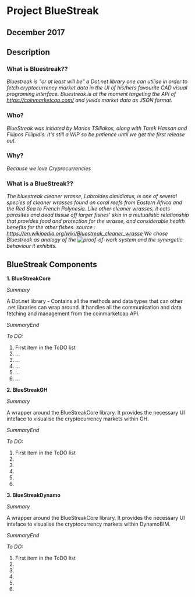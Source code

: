 # Project BlueStreak

## December 2017

## Description

### What is Bluestreak??

*Bluestreak is "or at least will be" a Dot.net library one can utilise in order to fetch cryptocurrency market data in the UI of his/hers favourite CAD visual programing interface. Bluestreak is at the moment targeting the API of https://coinmarketcap.com/ and yields market data as JSON format.*

### Who?

*BlueStreak was initiated by Marios TSiliakos, along with Tarek Hassan and Fillipos Fillipidis.
It's still a WIP so be patience until we get the first release out.*

### Why?

*Because we love Cryprocurrencies*

### What is a BlueStreak??

*The bluestreak cleaner wrasse, Labroides dimidiatus, is one of several species of cleaner wrasses found on coral reefs from Eastern Africa and the Red Sea to French Polynesia. Like other cleaner wrasses, it eats parasites and dead tissue off larger fishes' skin in a mutualistic relationship that provides food and protection for the wrasse, and considerable health benefits for the other fishes.
source : https://en.wikipedia.org/wiki/Bluestreak_cleaner_wrasse
We chose Bluestreak as analogy of the ![proof-of-work](https://en.wikipedia.org/wiki/Proof-of-work_system) system and the synergetic behaviour it exhibits.*


## BlueStreak Components

**1. BlueStreakCore**

*Summary*

A Dot.net library - Contains all the methods and data types that can other .net libraries can wrap around.
It handles all the communication and data fetching and management from the coinmarketcap API.

*SummaryEnd*

*To DO:*

 1. First item in the ToDO list
 2. ...
 3. ...
 4. ...
 5. ...
 6. ...





**2. BlueStreakGH**

*Summary*

A wrapper around the BlueStreakCore library.
It provides the necessary UI inteface to visualise the cryptocurrency markets within GH.

*SummaryEnd*

*To DO:*

 1. First item in the ToDO list
 2.
 3.
 4.
 5.
 6.


**3. BlueStreakDynamo**

*Summary*

A wrapper around the BlueStreakCore library.
It provides the necessary UI inteface to visualise the cryptocurrency markets within DynamoBIM.

*SummaryEnd*

*To DO:*

 1. First item in the ToDO list
 2.
 3.
 4.
 5.
 6.
